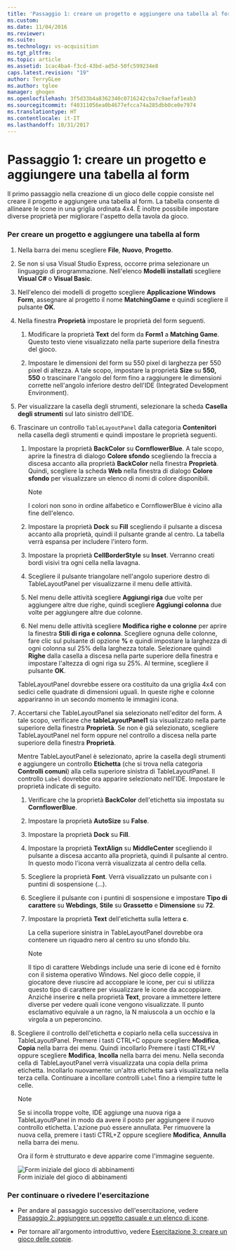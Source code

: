 ```yaml
---
title: 'Passaggio 1: creare un progetto e aggiungere una tabella al form | Microsoft Docs'
ms.custom: 
ms.date: 11/04/2016
ms.reviewer: 
ms.suite: 
ms.technology: vs-acquisition
ms.tgt_pltfrm: 
ms.topic: article
ms.assetid: 1cac4ba4-f3cd-43bd-ad5d-50fc599234e8
caps.latest.revision: "19"
author: TerryGLee
ms.author: tglee
manager: ghogen
ms.openlocfilehash: 3f5d33b4a8362340c0716242cba7c9aefaf1eab3
ms.sourcegitcommit: f40311056ea0b4677efcca74a285dbb0ce0e7974
ms.translationtype: HT
ms.contentlocale: it-IT
ms.lasthandoff: 10/31/2017
---
```

# <a name="step-1-create-a-project-and-add-a-table-to-your-form"></a>Passaggio 1: creare un progetto e aggiungere una tabella al form
Il primo passaggio nella creazione di un gioco delle coppie consiste nel creare il progetto e aggiungere una tabella al form. La tabella consente di allineare le icone in una griglia ordinata 4x4. È inoltre possibile impostare diverse proprietà per migliorare l'aspetto della tavola da gioco.  
  
### <a name="to-create-a-project-and-add-a-table-to-your-form"></a>Per creare un progetto e aggiungere una tabella al form  
  
1.  Nella barra dei menu scegliere **File**, **Nuovo**, **Progetto**.  
  
2.  Se non si usa Visual Studio Express, occorre prima selezionare un linguaggio di programmazione. Nell'elenco **Modelli installati** scegliere **Visual C#** o **Visual Basic**.  
  
3.  Nell'elenco dei modelli di progetto scegliere **Applicazione Windows Form**, assegnare al progetto il nome **MatchingGame** e quindi scegliere il pulsante **OK**.  
  
4.  Nella finestra **Proprietà** impostare le proprietà del form seguenti.  
  
    1.  Modificare la proprietà **Text** del form da **Form1** a **Matching Game**. Questo testo viene visualizzato nella parte superiore della finestra del gioco.  
  
    2.  Impostare le dimensioni del form su 550 pixel di larghezza per 550 pixel di altezza. A tale scopo, impostare la proprietà **Size** su **550, 550** o trascinare l'angolo del form fino a raggiungere le dimensioni corrette nell'angolo inferiore destro dell'IDE (Integrated Development Environment).  
  
5.  Per visualizzare la casella degli strumenti, selezionare la scheda **Casella degli strumenti** sul lato sinistro dell'IDE.  
  
6.  Trascinare un controllo `TableLayoutPanel` dalla categoria **Contenitori** nella casella degli strumenti e quindi impostare le proprietà seguenti.  
  
    1.  Impostare la proprietà **BackColor** su **CornflowerBlue**. A tale scopo, aprire la finestra di dialogo **Colore sfondo** scegliendo la freccia a discesa accanto alla proprietà **BackColor** nella finestra **Proprietà**.  Quindi, scegliere la scheda **Web** nella finestra di dialogo **Colore sfondo** per visualizzare un elenco di nomi di colore disponibili.  
  
        > [!NOTE]
        >  I colori non sono in ordine alfabetico e CornflowerBlue è vicino alla fine dell'elenco.  
  
    2.  Impostare la proprietà **Dock** su **Fill** scegliendo il pulsante a discesa accanto alla proprietà, quindi il pulsante grande al centro. La tabella verrà espansa per includere l'intero form.  
  
    3.  Impostare la proprietà **CellBorderStyle** su **Inset**. Verranno creati bordi visivi tra ogni cella nella lavagna.  
  
    4.  Scegliere il pulsante triangolare nell'angolo superiore destro di TableLayoutPanel per visualizzarne il menu delle attività.  
  
    5.  Nel menu delle attività scegliere **Aggiungi riga** due volte per aggiungere altre due righe, quindi scegliere **Aggiungi colonna** due volte per aggiungere altre due colonne.  
  
    6.  Nel menu delle attività scegliere **Modifica righe e colonne** per aprire la finestra **Stili di riga e colonna**. Scegliere ognuna delle colonne, fare clic sul pulsante di opzione **%** e quindi impostare la larghezza di ogni colonna sul 25% della larghezza totale. Selezionare quindi **Righe** dalla casella a discesa nella parte superiore della finestra e impostare l'altezza di ogni riga su 25%. Al termine, scegliere il pulsante **OK**.  
  
     TableLayoutPanel dovrebbe essere ora costituito da una griglia 4x4 con sedici celle quadrate di dimensioni uguali. In queste righe e colonne appariranno in un secondo momento le immagini icona.  
  
7.  Accertarsi che TableLayoutPanel sia selezionato nell'editor del form. A tale scopo, verificare che **tableLayoutPanel1** sia visualizzato nella parte superiore della finestra **Proprietà**. Se non è già selezionato, scegliere TableLayoutPanel nel form oppure nel controllo a discesa nella parte superiore della finestra **Proprietà**.  
  
     Mentre TableLayoutPanel è selezionato, aprire la casella degli strumenti e aggiungere un controllo **Etichetta** (che si trova nella categoria **Controlli comuni**) alla cella superiore sinistra di TableLayoutPanel. Il controllo `Label` dovrebbe ora apparire selezionato nell'IDE. Impostare le proprietà indicate di seguito.  
  
    1.  Verificare che la proprietà **BackColor** dell'etichetta sia impostata su **CornflowerBlue**.  
  
    2.  Impostare la proprietà **AutoSize** su **False**.  
  
    3.  Impostare la proprietà **Dock** su **Fill**.  
  
    4.  Impostare la proprietà **TextAlign** su **MiddleCenter** scegliendo il pulsante a discesa accanto alla proprietà, quindi il pulsante al centro. In questo modo l'icona verrà visualizzata al centro della cella.  
  
    5.  Scegliere la proprietà **Font**. Verrà visualizzato un pulsante con i puntini di sospensione (...).  
  
    6.  Scegliere il pulsante con i puntini di sospensione e impostare **Tipo di carattere** su **Webdings**, **Stile** su **Grassetto** e **Dimensione** su **72**.  
  
    7.  Impostare la proprietà **Text** dell'etichetta sulla lettera **c**.  
  
         La cella superiore sinistra in TableLayoutPanel dovrebbe ora contenere un riquadro nero al centro su uno sfondo blu.  
  
        > [!NOTE]
        >  Il tipo di carattere Webdings include una serie di icone ed è fornito con il sistema operativo Windows. Nel gioco delle coppie, il giocatore deve riuscire ad accoppiare le icone, per cui si utilizza questo tipo di carattere per visualizzare le icone da accoppiare. Anziché inserire **c** nella proprietà **Text**, provare a immettere lettere diverse per vedere quali icone vengono visualizzate. Il punto esclamativo equivale a un ragno, la N maiuscola a un occhio e la virgola a un peperoncino.  
  
8.  Scegliere il controllo dell'etichetta e copiarlo nella cella successiva in TableLayoutPanel. Premere i tasti CTRL+C oppure scegliere **Modifica**, **Copia** nella barra dei menu. Quindi incollarlo Premere i tasti CTRL+V oppure scegliere **Modifica**, **Incolla** nella barra dei menu. Nella seconda cella di TableLayoutPanel verrà visualizzata una copia della prima etichetta. Incollarlo nuovamente: un'altra etichetta sarà visualizzata nella terza cella. Continuare a incollare controlli `Label` fino a riempire tutte le celle.  
  
    > [!NOTE]
    >  Se si incolla troppe volte, IDE aggiunge una nuova riga a TableLayoutPanel in modo da avere il posto per aggiungere il nuovo controllo etichetta. L'azione può essere annullata. Per rimuovere la nuova cella, premere i tasti CTRL+Z oppure scegliere **Modifica**, **Annulla** nella barra dei menu.  
  
     Ora il form è strutturato e deve apparire come l'immagine seguente.  
  
     ![Form iniziale del gioco di abbinamenti](../ide/media/express_tut4step1.png "Express_Tut4Step1")  
Form iniziale del gioco di abbinamenti  
  
### <a name="to-continue-or-review"></a>Per continuare o rivedere l'esercitazione  
  
-   Per andare al passaggio successivo dell'esercitazione, vedere [Passaggio 2: aggiungere un oggetto casuale e un elenco di icone](../ide/step-2-add-a-random-object-and-a-list-of-icons.md).  
  
-   Per tornare all'argomento introduttivo, vedere [Esercitazione 3: creare un gioco delle coppie](../ide/tutorial-3-create-a-matching-game.md).
